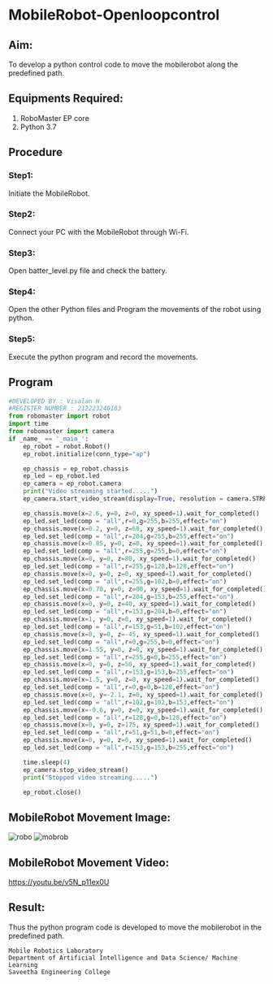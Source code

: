 # MobileRobot-Openloopcontrol
## Aim:

To develop a python control code to move the mobilerobot along the predefined path.

## Equipments Required:
1. RoboMaster EP core
2. Python 3.7

## Procedure

### Step1:
Initiate the MobileRobot.
### Step2:
 Connect your PC with the MobileRobot through Wi-Fi.
### Step3:
Open batter_level.py file and check the battery.
### Step4:
Open the other Python files and Program the movements of the robot using python.
### Step5:
 Execute the python program and record the movements.
 
## Program
```python
#DEVELOPED BY : Visalan H
#REGISTER NUMBER : 212223240183
from robomaster import robot
import time
from robomaster import camera
if _name_ == '_main_':
    ep_robot = robot.Robot()
    ep_robot.initialize(conn_type="ap")

    ep_chassis = ep_robot.chassis
    ep_led = ep_robot.led
    ep_camera = ep_robot.camera
    print("Video streaming started.....")
    ep_camera.start_video_stream(display=True, resolution = camera.STREAM_360P)

    ep_chassis.move(x=2.6, y=0, z=0, xy_speed=1).wait_for_completed()
    ep_led.set_led(comp = "all",r=0,g=255,b=255,effect="on")
    ep_chassis.move(x=0.2, y=0, z=60, xy_speed=1).wait_for_completed()
    ep_led.set_led(comp = "all",r=204,g=255,b=255,effect="on")
    ep_chassis.move(x=0.85, y=0, z=0, xy_speed=1).wait_for_completed()
    ep_led.set_led(comp = "all",r=255,g=255,b=0,effect="on")
    ep_chassis.move(x=0, y=0, z=80, xy_speed=1).wait_for_completed()
    ep_led.set_led(comp = "all",r=255,g=128,b=128,effect="on")
    ep_chassis.move(x=0, y=0, z=0, xy_speed=1).wait_for_completed()
    ep_led.set_led(comp = "all",r=255,g=102,b=0,effect="on")
    ep_chassis.move(x=0.78, y=0, z=00, xy_speed=1).wait_for_completed()
    ep_led.set_led(comp = "all",r=204,g=153,b=255,effect="on")
    ep_chassis.move(x=0, y=0, z=40, xy_speed=1).wait_for_completed()
    ep_led.set_led(comp = "all",r=153,g=204,b=0,effect="on")
    ep_chassis.move(x=1, y=0, z=0, xy_speed=1).wait_for_completed()
    ep_led.set_led(comp = "all",r=153,g=51,b=102,effect="on")
    ep_chassis.move(x=0, y=0, z=-45, xy_speed=1).wait_for_completed()
    ep_led.set_led(comp = "all",r=0,g=255,b=0,effect="on")
    ep_chassis.move(x=1.55, y=0, z=0, xy_speed=1).wait_for_completed()
    ep_led.set_led(comp = "all",r=255,g=0,b=255,effect="on")
    ep_chassis.move(x=0, y=0, z=50, xy_speed=1).wait_for_completed()
    ep_led.set_led(comp = "all",r=153,g=153,b=255,effect="on")
    ep_chassis.move(x=1.5, y=0, z=0, xy_speed=1).wait_for_completed()
    ep_led.set_led(comp = "all",r=0,g=0,b=128,effect="on")
    ep_chassis.move(x=0, y=-2.1, z=0, xy_speed=1).wait_for_completed()
    ep_led.set_led(comp = "all",r=102,g=102,b=153,effect="on")
    ep_chassis.move(x=-0.6, y=0, z=0, xy_speed=1).wait_for_completed()
    ep_led.set_led(comp = "all",r=128,g=0,b=128,effect="on")
    ep_chassis.move(x=0, y=0, z=175, xy_speed=1).wait_for_completed()
    ep_led.set_led(comp = "all",r=51,g=51,b=0,effect="on")
    ep_chassis.move(x=0, y=0, z=0, xy_speed=1).wait_for_completed()
    ep_led.set_led(comp = "all",r=153,g=153,b=255,effect="on")

    time.sleep(4)
    ep_camera.stop_video_stream()
    print("Stopped video streaming.....")

    ep_robot.close()
```
## MobileRobot Movement Image:
![robo](./img/robomaster.png)
![mobrob](https://github.com/Visalan-H/mobilerobot-openloopcontrol/assets/152077751/a34d6c0f-eb72-4d05-a98a-faa98eadd89d)
## MobileRobot Movement Video:
https://youtu.be/v5N_p11ex0U
## Result:
Thus the python program code is developed to move the mobilerobot in the predefined path.


```
Mobile Robotics Laboratory
Department of Artificial Intelligence and Data Science/ Machine Learning
Saveetha Engineering College
```
